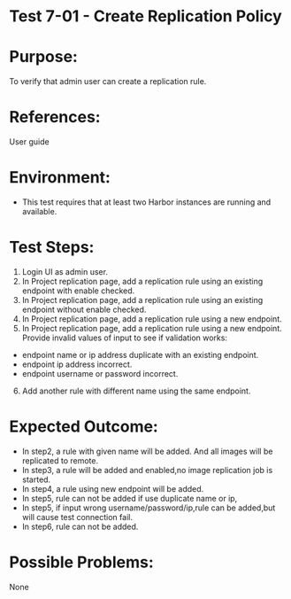 Test 7-01 - Create Replication Policy
=======

# Purpose:

To verify that admin user can create a replication rule.

# References:

User guide

# Environment:

* This test requires that at least two Harbor instances are running and available.

# Test Steps:

1. Login UI as admin user.
2. In Project replication page, add a replication rule using an existing endpoint with enable checked.  
3. In Project replication page, add a replication rule using an existing endpoint without enable checked.  
4. In Project replication page, add a replication rule using a new endpoint.
5. In Project replication page, add a replication rule using a new endpoint. Provide invalid values of input to see if validation works:

* endpoint name or ip address duplicate with an existing endpoint.  
* endpoint ip address incorrect.  
* endpoint username or password incorrect.  

6. Add another rule with different name using the same endpoint.  


# Expected Outcome:

* In step2, a rule with given name will be added. And all images will be replicated to remote.   
* In step3, a rule will be added and enabled,no image replication job is started.  
* In step4, a rule using new endpoint will be added.  
* In step5, rule can not be added if use duplicate name or ip, 
* In step5, if input wrong username/password/ip,rule can be added,but will cause test connection fail.  
* In step6, rule can not be added.  

# Possible Problems:
None
